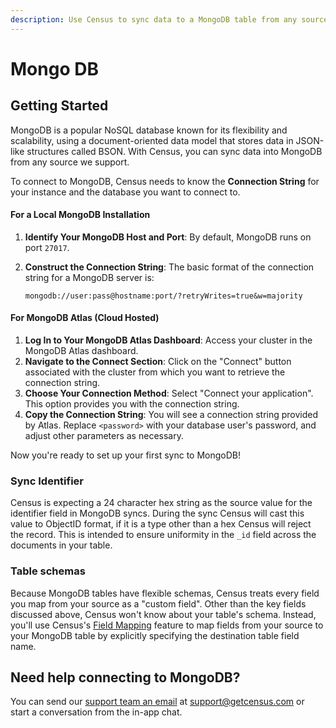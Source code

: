 ```yaml
---
description: Use Census to sync data to a MongoDB table from any source we support.
---
```


# Mongo DB

## Getting Started

MongoDB is a popular NoSQL database known for its flexibility and scalability, using a document-oriented data model that stores data in JSON-like structures called BSON. With Census, you can sync data into MongoDB from any source we support.

To connect to MongoDB, Census needs to know the **Connection String** for your instance and the database you want to connect to.

#### For a Local MongoDB Installation

1. **Identify Your MongoDB Host and Port**: By default, MongoDB runs on port `27017`.
2.  **Construct the Connection String**: The basic format of the connection string for a MongoDB server is:

    ```
    mongodb://user:pass@hostname:port/?retryWrites=true&w=majority
    ```

#### For MongoDB Atlas (Cloud Hosted)

1. **Log In to Your MongoDB Atlas Dashboard**: Access your cluster in the MongoDB Atlas dashboard.
2. **Navigate to the Connect Section**: Click on the "Connect" button associated with the cluster from which you want to retrieve the connection string.
3. **Choose Your Connection Method**: Select "Connect your application". This option provides you with the connection string.
4. **Copy the Connection String**: You will see a connection string provided by Atlas. Replace `<password>` with your database user's password, and adjust other parameters as necessary.

Now you're ready to set up your first sync to MongoDB!

### Sync Identifier

Census is expecting a 24 character hex string as the source value for the identifier field in MongoDB syncs. During the sync Census will cast this value to ObjectID format, if it is a type other than a hex Census will reject the record. This is intended to ensure uniformity in the `_id` field across the documents in your table.&#x20;

### Table schemas

Because MongoDB tables have flexible schemas, Census treats every field you map from your source as a "custom field". Other than the key fields discussed above, Census won't know about your table's schema. Instead, you'll use Census's [Field Mapping](../syncing-data/field-mapping/) feature to map fields from your source to your MongoDB table by explicitly specifying the destination table field name.

## Need help connecting to MongoDB?

You can send our [support team an email](mailto:support@getcensus.com) at support@getcensus.com or start a conversation from the in-app chat.
